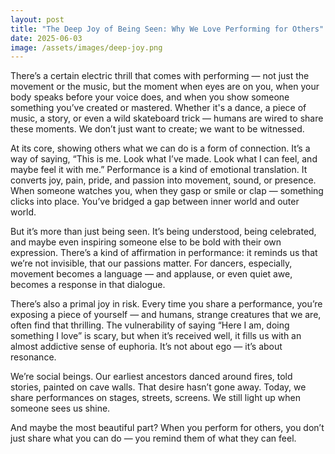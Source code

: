 ```yaml
---
layout: post
title: "The Deep Joy of Being Seen: Why We Love Performing for Others"
date: 2025-06-03
image: /assets/images/deep-joy.png
---
```


There’s a certain electric thrill that comes with performing — not just the movement or the music, but the moment when eyes are on you, when your body speaks before your voice does, and when you show someone something you’ve created or mastered. Whether it's a dance, a piece of music, a story, or even a wild skateboard trick — humans are wired to share these moments. We don’t just want to create; we want to be witnessed.

At its core, showing others what we can do is a form of connection. It’s a way of saying, “This is me. Look what I’ve made. Look what I can feel, and maybe feel it with me.” Performance is a kind of emotional translation. It converts joy, pain, pride, and passion into movement, sound, or presence. When someone watches you, when they gasp or smile or clap — something clicks into place. You’ve bridged a gap between inner world and outer world.

But it’s more than just being seen. It’s being understood, being celebrated, and maybe even inspiring someone else to be bold with their own expression. There’s a kind of affirmation in performance: it reminds us that we’re not invisible, that our passions matter. For dancers, especially, movement becomes a language — and applause, or even quiet awe, becomes a response in that dialogue.

There’s also a primal joy in risk. Every time you share a performance, you’re exposing a piece of yourself — and humans, strange creatures that we are, often find that thrilling. The vulnerability of saying “Here I am, doing something I love” is scary, but when it’s received well, it fills us with an almost addictive sense of euphoria. It’s not about ego — it’s about resonance.

We’re social beings. Our earliest ancestors danced around fires, told stories, painted on cave walls. That desire hasn’t gone away. Today, we share performances on stages, streets, screens. We still light up when someone sees us shine.

And maybe the most beautiful part? When you perform for others, you don’t just share what you can do — you remind them of what they can feel.

